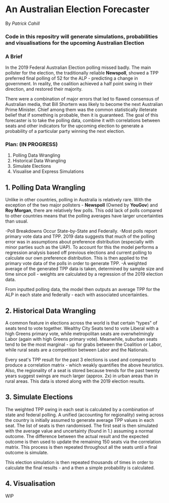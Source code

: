 # An Australian Election Forecaster 
By _Patrick Cahill_
### Code in this repositry will generate simulations, probabilities and visualisations for the upcoming Australian Election

### A Brief

In the 2019 Federal Australian Election polling missed badly. The main pollster for the election, the traditionally reliable **Newspoll**, showed a TPP preferred final polling of 52 for the ALP - predicting a change in government. In reality, the coalition achieved a half point swing in their direction, and restored their majority.

There were a combination of major errors that led to flawed consensus of Australian media, that Bill Shortern was likely to become the next Australian Prime Minister. Chief among them was the common statistically illeterate belief that if something is probable, then it is guaranteed. The goal of this forecaster is to take the polling data, combine it with correlations between seats and other indicators for the upcoming election to generate a probability of a particular party winning the next election.

### Plan: (IN PROGRESS)
1. Polling Data Wrangling
2. Historical Data Wrangling
3. Simulate Elections
4. Visualise and Express Simulations

## 1. Polling Data Wrangling
Unlike in other countries, polling in Australia is relatively rare. With the exception of the two major pollsters - **Newspoll** (Owned by **YouGov**) and **Roy Morgan**, there are relatively few polls. This odd lack of polls compared to other countries means that the polling averages have larger uncertainties than usual.

-Poll Breakdowns Occur State-by-State and Federally.
-Most polls report primary vote data and TPP. 2019 data suggests that much of the polling error was in assumptions about preference distribution (especially with minor parties such as the UAP). To account for this the model performs a regression analysis based off previous elections and current polling to calculate our own preference distribution. This is then applied to the primary vote data of the polls in order to generate TPP.
-A weighted average of the generated TPP data is taken, determined by sample size and time since poll - weights are calculated by a regression of the 2019 election data.

From inputted polling data, the model then outputs an average TPP for the ALP in each state and federally - each with associated uncertainties.

## 2. Historical Data Wrangling
A common feature in elections across the world is that certain "types" of seats tend to vote together. Wealthy City Seats tend to vote Liberal with a high Greens primary vote, while metropolitan seats are overwhelmingly Labor (again with high Greens primary vote). Meanwhile, suburban seats tend to be the most marginal - up for grabs between the Coalition or Labor, while rural seats are a competition between Labor and the Nationals.

Every seat's TPP result for the past 3 elections is used and compared to produce a correlation matrix - which weakly quantifies the above heuristics. Also, the regionality of a seat is stored because trends for the past twenty years suggest swings are much larger (approx. 2x) in urban areas than in rural areas. This data is stored along with the 2019 election results.

## 3. Simulate Elections
The weighted TPP swing in each seat is calculated by a combination of state and federal polling. A unified (accounting for regionality) swing across the country is initially assumed to generate average TPP values in each seat. The list of seats is then randomised. The first seat is then simulated with the average value and uncertainty (found in 1.) assuming a normal outcome. The difference between the actual result and the expected outcome is then used to update the remaining 150 seats via the correlation matrix. This process is then repeated throughout all the seats until a final outcome is simulate.

This election simulation is then repeated thousands of times in order to calculate the final results - and a then a simple probability is calculated.

## 4. Visualisation
WIP
